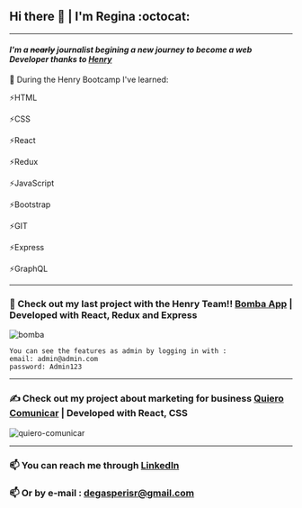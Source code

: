 ## Hi there 👋 | I'm Regina :octocat:
----------------------------------------------------------

#### *I'm a ~~nearly~~ journalist begining a new journey to become a web Developer thanks to [Henry](https://www.soyhenry.com/)*

🌱 During the Henry Bootcamp I've learned:

:zap:HTML         

:zap:CSS

:zap:React        

:zap:Redux

:zap:JavaScript   

:zap:Bootstrap

:zap:GIT          

:zap:Express

:zap:GraphQL

---------------------------------------------------------


### 🚀 Check out my last project with the Henry Team!! [Bomba App](https://bomba-ecommerce.web.app/) | Developed with React, Redux and Express 
![bomba](https://user-images.githubusercontent.com/68707308/107060501-ce21df80-67b5-11eb-8896-5def971185da.png)

```
You can see the features as admin by logging in with : 
email: admin@admin.com
password: Admin123
```

----------------------------------------------------------
### ✍️ Check out my project about marketing for business [Quiero Comunicar](https://quiero-comunicar.pages.dev/) | Developed with React, CSS 
![quiero-comunicar](https://user-images.githubusercontent.com/68707308/182901858-060a2dad-3af7-47eb-b0e5-1c1da769ce5e.png)



----------------------------------------------------------
### 📫 You can reach me through [LinkedIn](https://www.linkedin.com/in/regidegasperis/) 
### :mailbox: Or by e-mail : degasperisr@gmail.com
